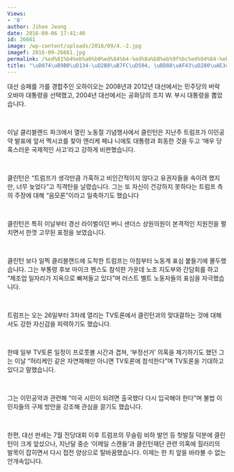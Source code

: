 ```yaml
---
Views:
- '8'
author: Jihee Jeong
date: 2016-09-06 17:41:40
id: 26661
image: /wp-content/uploads/2016/09/4.-2.jpg
imagef: 2016-09-26661.jpg
permalink: /%ed%81%b4%eb%a6%b0%ed%84%b4-%ed%8a%b8%eb%9f%bc%ed%94%84-%eb%b6%88%ea%bd%83%ed%8a%80%ea%b8%b4-%ea%b2%a9%eb%8f%8c/
title: "\uD074\uB9B0\uD134-\uD2B8\uB7FC\uD504, \uBD88\uAF43\uD280\uAE34 \uACA9\uB3CC"
---
```


대선 승패를 가를 경합주인 오하이오는 2008년과 2012년 대선에서는 민주당의 버락 오바마 대통령을 선택했고, 2004년 대선에서는 공화당의 조지 W. 부시 대통령을 뽑았습니다.

&nbsp;

이날 클리블랜드 파크에서 열린 노동절 기념행사에서 클린턴은 지난주 트럼프가 이민공약 발표에 앞서 멕시코를 찾아 엔리케 페냐 니에토 대통령과 회동한 것을 두고 ‘매우 당혹스러운 국제적인 사고’라고 강하게 비판했습니다.

&nbsp;

클린턴은 “트럼프가 생각만큼 가혹하고 비인간적이지 않다고 유권자들을 속이려 했지만, 너무 늦었다”고 직격탄을 날렸습니다. 그는 또 자신이 건강하지 못하다는 트럼프 측의 주장에 대해 “음모론”이라고 일축하기도 했습니다

&nbsp;

클린턴은 특히 이날부터 경선 라이벌이던 버니 샌더스 상원의원이 본격적인 지원전을 펼치면서 한껏 고무된 표정을 보였습니다.

&nbsp;

클린턴 보다 일찍 클리블랜드에 도착한 트럼프는 아침부터 노동계 표심 붙들기에 몰두했습니다. 그는 부통령 후보 마이크 펜스도 참석한 가운데 노조 지도부와 간담회를 하고 “제조업 일자리가 지옥으로 빠져들고 있다”며 러스트 벨트 노동자들의 표심을 자극했습니다.

&nbsp;

트럼프는 오는 26일부터 3차례 열리는 TV토론에서 클린턴과의 맞대결하는 것에 대해서도 강한 자신감을 피력하기도 했습니다.

&nbsp;

한때 일부 TV토론 일정이 프로풋볼 시간과 겹쳐, ‘부정선거’ 의혹을 제기하기도 했던 그는 이날 “허리케인 같은 자연재해만 아니면 TV토론에 참석한다”며 TV토론을 기대하고 있다고 말했습니다.

&nbsp;

그는 이민공약과 관련해 “미국 시민이 되려면 출국했다 다시 입국해야 한다”며 불법 이민자들의 구제 방안을 강조해 관심을 끌기도 했습니다.

&nbsp;

한편, 대선 판세는 7월 전당대회 이후 트럼프의 무슬림 비하 발언 등 헛발질 덕분에 클린턴이 크게 앞섰으나, 지난달 중순 ‘이메일 스캔들’과 클린턴재단 관련 의혹에 힐러리의 발목이 잡히면서 다시 접전 양상으로 탈바꿈했습니다. 이제는 한 치 앞을 바라볼 수 없는 안개속입니다.